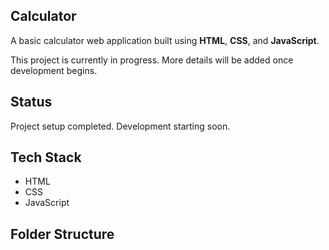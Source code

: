 ## Calculator

A basic calculator web application built using **HTML**, **CSS**, and **JavaScript**.

This project is currently in progress. More details will be added once development begins.

## Status

Project setup completed. Development starting soon.

## Tech Stack

- HTML
- CSS
- JavaScript

## Folder Structure

